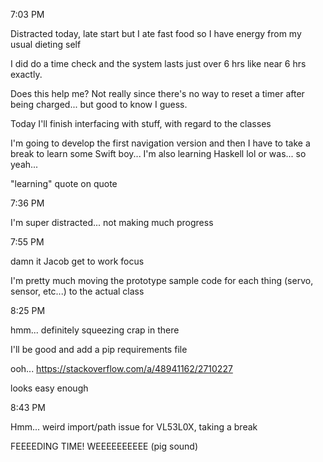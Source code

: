 7:03 PM

Distracted today, late start but I ate fast food so I have energy from my usual dieting self

I did do a time check and the system lasts just over 6 hrs like near 6 hrs exactly.

Does this help me? Not really since there's no way to reset a timer after being charged... but good to know I guess.

Today I'll finish interfacing with stuff, with regard to the classes

I'm going to develop the first navigation version and then I have to take a break to learn some Swift boy... I'm also learning Haskell lol or was... so yeah...

"learning" quote on quote

7:36 PM

I'm super distracted... not making much progress

7:55 PM

damn it Jacob get to work focus

I'm pretty much moving the prototype sample code for each thing (servo, sensor, etc...) to the actual class

8:25 PM

hmm... definitely squeezing crap in there

I'll be good and add a pip requirements file

ooh... https://stackoverflow.com/a/48941162/2710227

looks easy enough

8:43 PM

Hmm... weird import/path issue for VL53L0X, taking a break

FEEEEDING TIME! WEEEEEEEEEE (pig sound)

